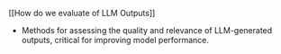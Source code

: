 [[How do we evaluate of LLM Outputs]]
  - Methods for assessing the quality and relevance of LLM-generated outputs, critical for improving model performance.